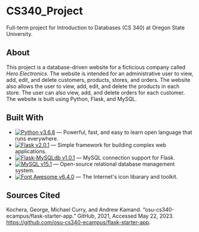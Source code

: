 # CS340_Project
Full-term project for Introduction to Databases (CS 340) at Oregon State University.

## About
This project is a database-driven website for a ficticious company called _Hero Electronics_. The website is intended for an administrative user to view, add, edit, and delete customers, products, stores, and orders. The website also allows the user to view, add, edit, and delete the products in each store. The user can also view, add, and delete orders for each customer. The website is built using Python, Flask, and MySQL.

## Built With
* [![Python v3.6.8](https://img.shields.io/badge/Python-v3.6.8-3776AB?logo=python&labelColor=141414&style=flat-square)](https://www.python.org/downloads/release/python-368/) — Powerful, fast, and easy to learn open language that runs everywhere.
* [![Flask v2.0.1](https://img.shields.io/badge/Flask-v2.0.1-000?logo=flask&labelColor=141414&style=flat-square)](https://flask.palletsprojects.com/en/2.0.x/) — Simple framework for building complex web applications.
* [![Flask-MySQLdb v1.0.1](https://img.shields.io/badge/Flask--MySQLdb-v1.0.1-000?logo=flask&labelColor=141414&style=flat-square)](https://flask-mysqldb.readthedocs.io/en/latest/) — MySQL connection support for Flask.
* [![MySQL v15.1](https://img.shields.io/badge/MySQL-v15.1-4479A1?logo=mysql&labelColor=141414&style=flat-square)](https://www.mysql.com/) — Open-source relational database management system.
* [![Font Awesome v6.4.0](https://img.shields.io/badge/Font%20Awesome-v6.4.0-339AF0?logo=font-awesome&labelColor=141414&style=flat-square)](https://fontawesome.com/) — The Internet's icon libarary and toolkit.

## Sources Cited
  Kochera, George, Michael Curry, and Andrew Kamand. “osu-cs340-ecampus/flask-starter-app.” GitHub, 2021, Accessed May 22, 2023. https://github.com/osu-cs340-ecampus/flask-starter-app.
